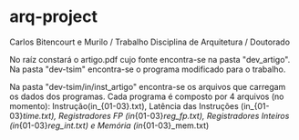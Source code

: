 # arq-project

Carlos Bitencourt e Murilo  / Trabalho Disciplina de Arquitetura / Doutorado

No raíz constará o artigo.pdf cujo fonte encontra-se na pasta "dev_artigo". Na pasta "dev-tsim" encontra-se o programa modificado para o trabalho.

Na pasta "dev-tsim/in/inst_artigo" encontra-se os arquivos que carregam os dados dos programas. Cada programa é composto por 4 arquivos (no momento): Instrução(in_{01-03}.txt), Latência das Instruções (in_{01-03}_time.txt), Registradores FP (in_{01-03}_reg_fp.txt), Registradores Inteiros (in_{01-03}_reg_int.txt) e Memória (in_{01-03}_mem.txt)